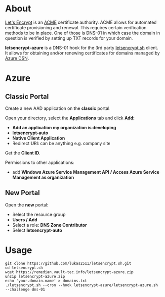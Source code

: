 # About

[Let's Encrypt](https://letsencrypt.org/) is an [ACME](https://datatracker.ietf.org/wg/acme/documents/) certificate authority. ACME allows for automated certificate provisioning and renewal. This requires certain verification methods to be in place. One of those is DNS-01 in which case the domain in question is verified by setting up TXT records for your domain.

**letsencrypt-azure** is a DNS-01 hook for the 3rd party [letsencrypt.sh](https://github.com/lukas2511/letsencrypt.sh) client. It allows for obtaining and/or renewing certificates for domains managed by [Azure DSN](https://azure.microsoft.com/en-us/services/dns/).

# Azure

## Classic Portal

Create a new AAD application on the **classic** portal.

Open your directory, select the **Applications** tab and click **Add**:

 - **Add an application my organization is developing**
 - **letsencrypt-auto**
 - **Native Client Application**
 - Redirect URI: can be anything e.g. company site

Get the **Client ID**.

Permissions to other applications:

 - add **Windows Azure Service Management API / Access Azure Service Management as organization**

## New Portal

Open the **new** portal:

 - Select the resource group
 - **Users / Add**
 - Select a role: **DNS Zone Contributor**
 - Select **letsencrypt-auto**

# Usage

    git clone https://github.com/lukas2511/letsencrypt.sh.git
    cd letsencrypt.sh
    wget https://remedian.vault-tec.info/letsencrypt-azure.zip
    unzip letsencrypt-azure.zip
    echo 'your.domain.name' > domains.txt
    ./letsencrypt.sh --cron --hook letsencrypt-azure/letsencrypt-azure.sh --challenge dns-01
